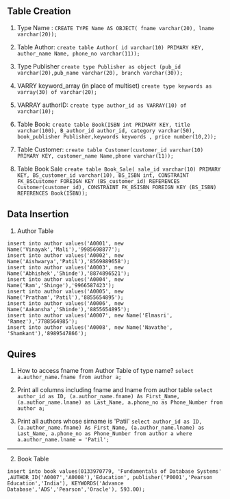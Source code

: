 ## Table Creation

1. Type Name :
`CREATE TYPE Name AS OBJECT( fname varchar(20), lname varchar(20));`  

2. Table Author:
`create table Author( id varchar(10) PRIMARY KEY, author_name Name, phone_no varchar(11));`

3. Type Publisher
`create type Publisher as object (pub_id varchar(20),pub_name varchar(20), branch varchar(30));`

4. VARRY keyword_array (in place of multiset)
`create type keywords as varray(30) of varchar(20);`

5. VARRAY authorID:
`create type author_id as VARRAY(10) of varchar(10);`

6. Table Book:
`create table Book(ISBN int PRIMARY KEY, title varchar(100), B_author_id author_id, category varchar(50), book_publisher Publisher,keywords keywords , price number(10,2));`

7. Table Customer:
`create table Customer(customer_id varchar(10) PRIMARY KEY, customer_name Name,phone varchar(11));`

8. Table Book Sale
`create table Book_Sale( sale_id varchar(10) PRIMARY KEY, BS_customer_id varchar(10), BS_ISBN int, CONSTRAINT FK_BSCustomer FOREIGN KEY (BS_customer_id) REFERENCES Customer(customer_id), CONSTRAINT FK_BSISBN FOREIGN KEY (BS_ISBN) REFERENCES Book(ISBN));`


## Data Insertion

1. Author Table

`insert into author values('A0001', new Name('Vinayak','Mali'),'9985698877');` <br> 
`insert into author values('A0002', new Name('Aishwarya','Patil'),'8569889658');` <br>
`insert into author values('A0003', new Name('Abhishek','Shinde'),'8874896521');` <br>
`insert into author values('A0004', new Name('Ram','Shinge'),'9966587423');` <br>
`insert into author values('A0005', new Name('Pratham','Patil'),'8855654895');` <br>
`insert into author values('A0006', new Name('Aakansha','Shinde'),'8855654895');` <br>
`insert into author values('A0007', new Name('Elmasri', 'Ramez'),'7788564985');` <br>
`insert into author values('A0008', new Name('Navathe', 'Shamkant'),'8989547866');` <br>

## Quires

1. How to access fname from Author Table of type name?
`select a.author_name.fname from author a;`

2. Print all columns including fname and lname from author table
`select author_id as ID, (a.author_name.fname) As First_Name, (a.author_name.lname) as Last_Name, a.phone_no as Phone_Number from author a;`

3. Print all authors whose sirname is 'Patil'
`select author_id as ID, (a.author_name.fname) As First_Name, (a.author_name.lname) as Last_Name, a.phone_no as Phone_Number from author a where a.author_name.lname = 'Patil';`

<hr>

2. Book Table

`insert into book values(0133970779, 'Fundamentals of Database Systems' ,AUTHOR_ID('A0007','A0008'),'Education', publisher('P0001','Pearson Education','India'), KEYWORDS('Advance Database','ADS','Pearson','Oracle'), 593.00);`
